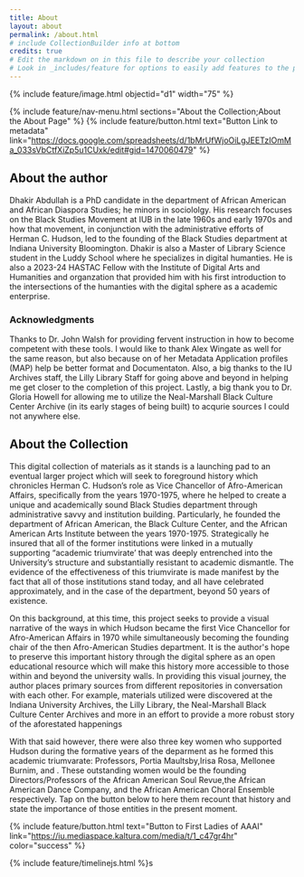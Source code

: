 ```yaml
---
title: About
layout: about
permalink: /about.html
# include CollectionBuilder info at bottom
credits: true
# Edit the markdown on in this file to describe your collection
# Look in _includes/feature for options to easily add features to the page
---
```


{% include feature/image.html objectid="d1" width="75" %}

{% include feature/nav-menu.html sections="About the Collection;About the About Page" %}  {% include feature/button.html text="Button Link to metadata" link="https://docs.google.com/spreadsheets/d/1bMrUfWjoOiLgJEETzIOmMa_033sVbCtfXiZp5u1CUxk/edit#gid=1470060479" %}

## About the author 

Dhakir Abdullah is a PhD candidate in the department of African American and African Diaspora Studies; he minors in sociololgy. His research focuses on the Black Studies Movement at IUB in the late 1960s and early 1970s and how that movement, in conjunction with the administrative efforts of Herman C. Hudson, led to the founding of the Black Studies department at Indiana University Bloomington. Dhakir is also a Master of Library Science student in the Luddy School where he specializes in digital humanties. He is also a 2023-24 HASTAC Fellow with the Institute of Digital Arts and Humanities and organzation that provided him with his first introduction to the intersections of the humanties with the digital sphere as a academic enterprise.
### Acknowledgments
Thanks to Dr. John Walsh for providing fervent instruction in how to become competent with these tools. I would like to thank Alex Wingate as well for the same reason, but also because on of her Metadata Application profiles (MAP) help be better format and Documentaton. Also, a big thanks to the IU Archives staff, the Lilly Library Staff for going above and beyond in helping me get closer to the completion of this project. Lastly, a big thank you to Dr. Gloria Howell for allowing me to utilize the Neal-Marshall Black Culture Center Archive (in its early stages of being built) to acqurie sources I could not anywhere else.

## About the Collection

This digital collection of materials as it stands is a launching pad to an eventual larger project which will seek to foreground history which chronicles Herman C. Hudson’s role as Vice Chancellor of Afro-American Affairs, specifically from the years 1970-1975, where he helped to create a unique and academically sound Black Studies department through administrative savvy and institution building. Particularly, he founded the department of African American, the Black Culture Center, and the African American Arts Institute between the years 1970-1975. Strategically he insured that all of the former institutions were linked in a mutually supporting “academic triumvirate’ that was deeply entrenched into the University’s structure and substantially resistant to academic dismantle. The evidence of the effectiveness of this triumvirate is made manifest by the fact that all of those institutions stand today, and all have celebrated approximately, and in the case of the department, beyond 50 years of existence.  

On this background, at this time, this project seeks to provide a visual narrative of the ways in which Hudson became the first Vice Chancellor for Afro-American Affairs in 1970 while simultaneously becoming the founding chair of the then Afro-American Studies department. It is the author's hope to preserve this important history through the digital sphere as an open educational resource which will make this history more accessible to those within and beyond the university walls. In providing this visual journey, the author places primary sources from different repositories in conversation with each other. For example, materials utilized were discovered at the Indiana University Archives, the Lilly Library, the Neal-Marshall Black Culture Center Archives and more in an effort to provide a more robust story of the aforestated happenings  

With that said however, there were also three key women who supported Hudson during the formative years of the deparment as he formed this academic triumvarate: Professors, Portia Maultsby,Irisa Rosa, Mellonee Burnim, and . These outstanding women would be the founding Directors/Professors of the African American Soul Revue,the African American Dance Company, and the African American Choral Ensemble respectively. Tap on the button below to here them recount that history and state the importance of those entities in the present moment.  

{% include feature/button.html text="Button to First Ladies of AAAI" link="https://iu.mediaspace.kaltura.com/media/t/1_c47gr4hr" color="success" %} 


{% include feature/timelinejs.html %}s

